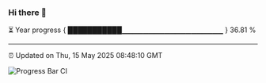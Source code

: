 ### Hi there 👋

⏳ Year progress { ███████████▁▁▁▁▁▁▁▁▁▁▁▁▁▁▁▁▁▁▁ } 36.81 %

---

⏰ Updated on Thu, 15 May 2025 08:48:10 GMT

![Progress Bar CI](https://github.com/IshwaranRudhara/GIT-ACTION/workflows/Progress%20Bar%20CI/badge.svg)
